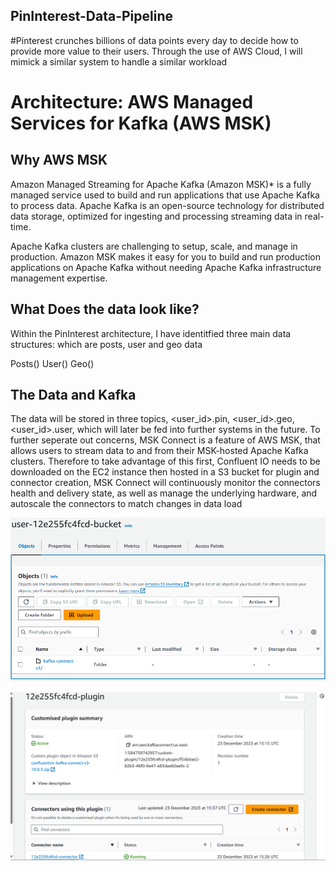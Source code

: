 ## PinInterest-Data-Pipeline
#Pinterest crunches billions of data points every day to decide how to provide more value to their users. Through the use of AWS Cloud, I will mimick a similar system to handle a similar workload

# Architecture: AWS Managed Services for Kafka (AWS MSK)

## Why AWS MSK

Amazon Managed Streaming for Apache Kafka (Amazon MSK)* is a fully managed service used to build and run applications that use Apache Kafka to process data. Apache Kafka is an open-source technology for distributed data storage, optimized for ingesting and processing streaming data in real-time. 

Apache Kafka clusters are challenging to setup, scale, and manage in production. Amazon MSK makes it easy for you to build and run production applications on Apache Kafka without needing Apache Kafka infrastructure management expertise.

## What Does the data look like? 

Within the PinInterest architecture, I have identitfied three main data structures: which are posts, user and geo data

Posts()
User()
Geo()

## The Data and Kafka

The data will be stored in three topics, <user_id>.pin, <user_id>.geo, <user_id>.user, which will later be fed into further systems in the future. To further seperate out concerns, MSK Connect is a feature of AWS MSK, that allows users to stream data to and from their MSK-hosted Apache Kafka clusters. Therefore to take advantage of this first, Confluent IO needs to be downloaded on the EC2 instance then hosted in a S3 bucket for plugin and connector creation, MSK Connect will continuously monitor the connectors health and delivery state, as well as manage the underlying hardware, and autoscale the connectors to match changes in data load

![Kafka Bucket with Confluent IO](image.png)

![creation of plugin and connector](image-1.png)